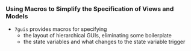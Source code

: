 
### Using Macros to Simplify the Specification of Views and Models 

- `7guis` provides macros for specifying
  - the layout of hierarchical GUIs, eliminating some boilerplate
  - the state variables and what changes to the state variable trigger 




